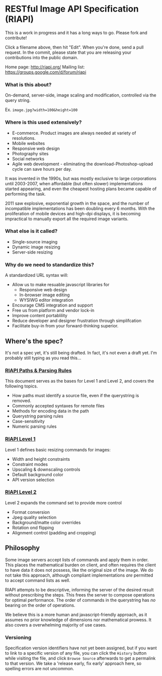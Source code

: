 # RESTful Image API Specification (RIAPI)

This is a work in progress and it has a long ways to go. Please fork and contribute!

Click a filename above, then hit "Edit". When you're done, send a pull request. In the commit, please state that you are releasing your contributions into the public domain.

Home page: http://riapi.org/
Mailing list: https://groups.google.com/d/forum/riapi

### What is this about?

On-demand, server-side, image scaling and modification, controlled via the query string.

Ex. `image.jpg?width=100&height=100`

### Where is this used extensively?

* E-commerce. Product images are always needed at variety of resolutions.
* Mobile websites
* Responsive web design
* Photography sites
* Social networks
* Agile web development - eliminating the download-Photoshop-upload cycle can save hours per day.

It was invented in the 1990s, but was mostly exclusive to large corporations until 2003-2007, when affordable (but often slower) implementations started appearing, and even the cheapest hosting plans became capable of performing the task.

2011 saw explosive, exponential growth in the space, and the number of incompatible implementations has been doubling every 6 months. With the proliferation of mobile devices and high-dpi displays, it is becoming impractical to manually export all the required image variants.

### What else is it called?

* Single-source imaging
* Dynamic image resizing
* Server-side resizing


### Why do we need to standardize this?

A standardized URL syntax will:

* Allow us to make resuable javascript libraries for
  * Responsive web design
  * In-browser image editing
  * WYSIWG editor integration
* Encourage CMS integration and support
* Free us from platform and vendor lock-in
* Improve content portablility
* Reduce developer and designer frustration through simplifcation
* Facilitate buy-in from your forward-thinking superior.

## Where's the spec? 

It's not a spec yet, it's still being drafted. In fact, it's not even a draft yet. I'm probably still typing as you read this...

### [RIAPI Paths & Parsing Rules](https://github.com/riapi/riapi/blob/master/parsing.md)

This document serves as the bases for Level 1 and Level 2, and covers the following topics.

* How paths must identify a source file, even if the querystring is removed.
* Commonly accepted syntaxes for remote files
* Methods for encoding data in the path
* Querystring parsing rules
* Case-sensitivity
* Numeric parsing rules

### [RIAPI Level 1](https://github.com/riapi/riapi/blob/master/level-1.md)

Level 1 defines basic resizing commands for images:

* Width and height constraints
* Constraint modes
* Upscaling & downscaling controls
* Default background color
* API version selection

### [RIAPI Level 2](https://github.com/riapi/riapi/blob/master/level-2.md)

Level 2 expands the command set to provide more control

* Format conversion
* Jpeg quality selection
* Background/matte color overrides
* Rotation ond flipping
* Alignment control (padding and cropping)


## Philosophy

Some image servers accept lists of commands and apply them in order. This places the mathematical burden on client, and often requires the client to have data it does not possess, like the original size of the image. We do not take this approach, although compliant implementations *are* permitted to accept command lists as well.

RIAPI attempts to be descriptive, informing the server of the desired result without prescribing the steps. This frees the server to compose operations for optimal performance. The order of commands in the querystring has *no* bearing on the order of operations. 

We believe this is a more human and javascript-friendly approach, as it assumes no prior knowledge of dimensions nor mathematical prowess. It also covers a overwhelming majority of use cases. 

### Versioning

Specification version identifiers have not yet been assigned, but if you want to link to a specific version of any file, you can click the `History` button while visiting the file, and click `Browse Source` afterwards to get a permalink to that version. We take a 'release early, fix early' approach here, so spelling errors are not uncommon. 


